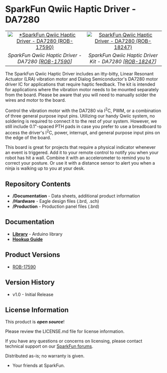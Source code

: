 SparkFun Qwiic Haptic Driver - DA7280
========================================

<table class="table table-hover table-striped table-bordered">
  <tr align="center">
   <td><a href="https://www.sparkfun.com/products/17590"><img src="https://cdn.sparkfun.com/assets/parts/1/6/6/6/7/17590-SparkFun_Qwiic_Haptic_Driver_-_DA7280-01.jpg" alt="*SparkFun Qwiic Haptic Driver - DA7280 (ROB-17590)"></a></td>
   <td><a href="https://www.sparkfun.com/products/18247"><img src="https://cdn.sparkfun.com//assets/parts/1/7/5/7/6/18247-SparkFun_Qwiic_Haptic_Driver_Kit_-_DA7280-01a.jpg" alt="SparkFun Qwiic Haptic Driver - DA7280 (ROB-18247)"></a></td>
  </tr>
  <tr align="center">
   <td><i>SparkFun Qwiic Haptic Driver - DA7280 [<a href="https://www.sparkfun.com/products/17590">ROB-17590</a>]</i></td>
   <td><i>SparkFun Qwiic Haptic Driver Kit - DA7280 [<a href="https://www.sparkfun.com/products/18247">ROB-18247</a>]</i></td>
  </tr>
</table>


The SparkFun Qwiic Haptic Driver includes an itty-bitty, Linear Resonant Actuator (LRA) vibration motor and Dialog Semiconductor's DA7280 motor driver IC for applications that require haptic feedback. The kit is intended for applications where the vibration motor needs to be mounted separately from the board. Please be aware that you will need to manually solder the wires and motor to the board.

Control the vibration motor with the DA7280 via I<sup>2</sup>C, PWM, or a combination of three general purpose input pins. Utilizing our handy Qwiic system, no soldering is required to connect it to the rest of your system. However, we still include 0.1"-spaced PTH pads in case you prefer to use a breadboard to access the driver's I<sup>2</sup>C, power, interrupt, and general purpose input pins on the edge of the board.

This board is great for projects that require a physical indicator whenever an event is triggered. Add it to your remote control to notify you when your robot has hit a wall. Combine it with an accelerometer to remind you to correct your posture. Or use it with a distance sensor to alert you when a ninja is walking up to you at your desk.

Repository Contents
-------------------

* **/Documentation** - Data sheets, additional product information
* **/Hardware** - Eagle design files (.brd, .sch)
* **/Production** - Production panel files (.brd)


Documentation
--------------

* **[Library](https://github.com/sparkfun/DA7280_Haptic_Driver_Arduino_Library)** - Arduino library
* **[Hookup Guide](https://learn.sparkfun.com/tutorials/1461)**

Product Versions
----------------

* [ROB-17590](https://www.sparkfun.com/products/17590)

Version History
---------------

* v1.0 - Initial Release

License Information
-------------------

This product is _**open source**_! 

Please review the LICENSE.md file for license information. 

If you have any questions or concerns on licensing, please contact technical support on our [SparkFun forums](https://forum.sparkfun.com/viewforum.php?f=152).

Distributed as-is; no warranty is given.

- Your friends at SparkFun.

_<COLLABORATION CREDIT>_
